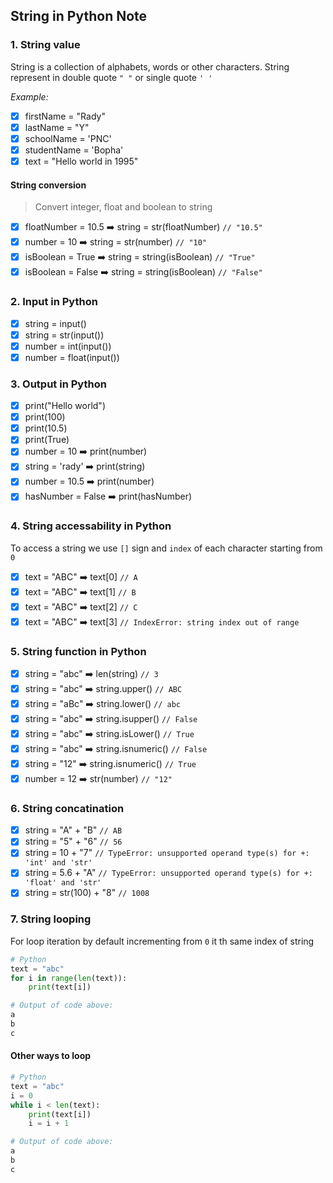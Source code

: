 ## String in Python Note

### 1.  String value 
String is a collection of alphabets, words or other characters. String represent in double quote `" "` or single quote `' '`

<i>Example: </i>
- [x] firstName = "Rady"
- [x] lastName = "Y"
- [x] schoolName = 'PNC'
- [x] studentName = 'Bopha'
- [x] text = "Hello world in 1995"

#### String conversion
> Convert integer, float and boolean to string

- [x] floatNumber = 10.5 :arrow_right: string = str(floatNumber) `// "10.5"`
- [x] number = 10 :arrow_right: string = str(number) `// "10"`
- [x] isBoolean = True :arrow_right: string = string(isBoolean) `// "True"`
- [x] isBoolean = False :arrow_right: string = string(isBoolean) `// "False"`

### 2. Input in Python

- [x] string = input()
- [x] string = str(input())
- [x] number = int(input())
- [x] number = float(input())

### 3. Output in Python
- [x] print("Hello world")
- [x] print(100)
- [x] print(10.5)
- [x] print(True)
- [x] number = 10 :arrow_right: print(number)
- [x] string = 'rady' :arrow_right: print(string)
- [x] number = 10.5 :arrow_right: print(number)
- [x] hasNumber = False :arrow_right: print(hasNumber)

### 4. String accessability in Python
To access a string we use `[]` sign and `index` of each character starting from `0`
- [x] text = "ABC" :arrow_right: text[0] `// A`
- [x] text = "ABC" :arrow_right: text[1] `// B`
- [x] text = "ABC" :arrow_right: text[2] `// C`
- [x] text = "ABC" :arrow_right: text[3] `// IndexError: string index out of range`

### 5. String function in Python
- [x] string = "abc" :arrow_right: len(string) `// 3`
- [x] string = "abc" :arrow_right: string.upper() `// ABC`
- [x] string = "aBc" :arrow_right: string.lower() `// abc`
- [x] string = "abc" :arrow_right: string.isupper() `// False`
- [x] string = "abc" :arrow_right: string.isLower() `// True`
- [x] string = "abc" :arrow_right: string.isnumeric() `// False`
- [x] string = "12" :arrow_right: string.isnumeric() `// True`
- [x] number = 12 :arrow_right: str(number) `// "12"`

### 6. String concatination
- [x] string = "A" + "B" `// AB`
- [x] string = "5" + "6" `// 56`
- [x] string = 10 + "7" `// TypeError: unsupported operand type(s) for +: 'int' and 'str'`
- [x] string = 5.6 + "A" `// TypeError: unsupported operand type(s) for +: 'float' and 'str'`
- [x] string = str(100) + "8" `// 1008`

### 7. String looping
For loop iteration by default incrementing from `0` it th same index of string
```python
# Python
text = "abc"
for i in range(len(text)):
    print(text[i])
```
```python
# Output of code above:
a
b
c
```

#### Other ways to loop
```python
# Python
text = "abc"
i = 0
while i < len(text):
    print(text[i])
    i = i + 1
```
```python
# Output of code above:
a
b
c
```

